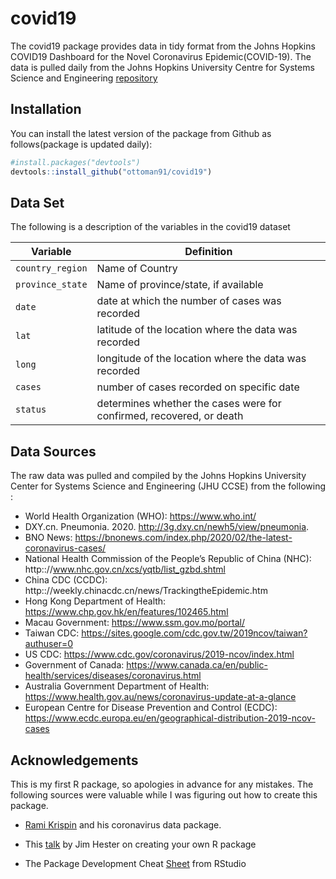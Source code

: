 
# covid19

<!-- badges: start -->
<!-- badges: end -->

The covid19 package provides data in tidy format from the Johns Hopkins COVID19 Dashboard for the Novel Coronavirus Epidemic(COVID-19). The data is pulled daily from the Johns Hopkins University Centre for Systems Science and Engineering [repository](https://github.com/CSSEGISandData/COVID-19)

## Installation

You can install the latest version of the package from Github as follows(package is updated daily):

``` r
#install.packages("devtools")
devtools::install_github("ottoman91/covid19")
```

## Data Set

The following is a description of the variables in the covid19 dataset

| Variable        | Definition      
| ------------- | ------------- | 
| `country_region`      | Name of Country | 
| `province_state`| Name of province/state, if available | 
| `date` | date at which the number of cases was recorded |
| `lat` | latitude of the location where the data was recorded |
| `long` | longitude of the location where the data was recorded |
| `cases` | number of cases recorded on specific date |
| `status` | determines whether the cases were for confirmed, recovered, or death |


## Data Sources

The raw data was pulled and compiled by the Johns Hopkins University Center for Systems Science and Engineering (JHU CCSE) from the following :

* World Health Organization (WHO): https://www.who.int/ <br>
* DXY.cn. Pneumonia. 2020. http://3g.dxy.cn/newh5/view/pneumonia.  <br>
* BNO News: https://bnonews.com/index.php/2020/02/the-latest-coronavirus-cases/  <br>
* National Health Commission of the People’s Republic of China (NHC): http&#58;://www.nhc.gov.cn/xcs/yqtb/list_gzbd.shtml
* China CDC (CCDC): http&#58;://weekly.chinacdc.cn/news/TrackingtheEpidemic.htm <br>
* Hong Kong Department of Health: https://www.chp.gov.hk/en/features/102465.html <br>
* Macau Government: https://www.ssm.gov.mo/portal/ <br>
* Taiwan CDC: https://sites.google.com/cdc.gov.tw/2019ncov/taiwan?authuser=0 <br>
* US CDC: https://www.cdc.gov/coronavirus/2019-ncov/index.html <br>
* Government of Canada: https://www.canada.ca/en/public-health/services/diseases/coronavirus.html <br>
* Australia Government Department of Health: https://www.health.gov.au/news/coronavirus-update-at-a-glance <br>
* European Centre for Disease Prevention and Control (ECDC): https://www.ecdc.europa.eu/en/geographical-distribution-2019-ncov-cases <br>


## Acknowledgements

This is my first R package, so apologies in advance for any mistakes. The following sources were valuable while I was figuring out how to create this package. 

- [Rami Krispin](https://github.com/RamiKrispin/coronavirus) and his coronavirus data package. 

- This [talk](https://resources.rstudio.com/packages/you-can-make-a-package-in-20-minutes-jim-hester) by Jim Hester on creating your own R package 

- The Package Development Cheat [Sheet](https://rstudio.com/wp-content/uploads/2015/06/devtools-cheatsheet.pdf) from RStudio 


